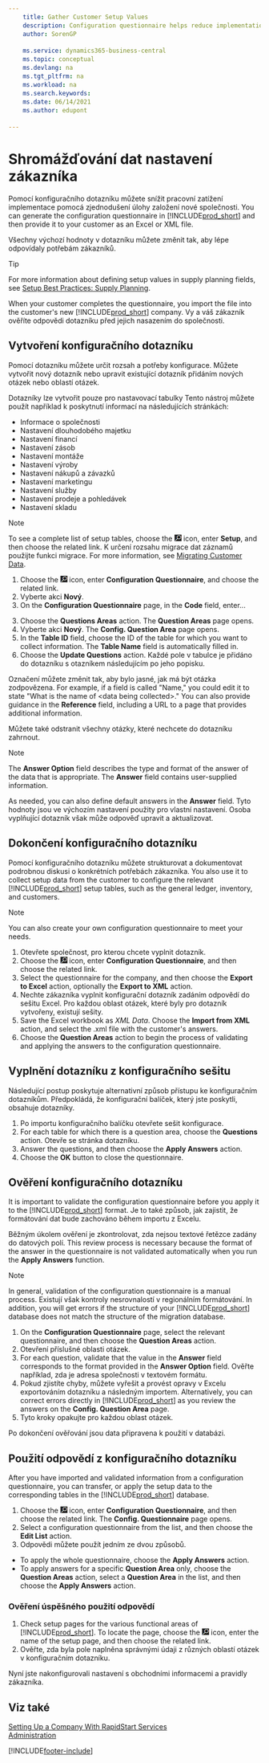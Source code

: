 ```yaml
---
    title: Gather Customer Setup Values
    description: Configuration questionnaire helps reduce implementation by streamlining setting up new companies and offering customers an Excel or XML file.
    author: SorenGP

    ms.service: dynamics365-business-central
    ms.topic: conceptual
    ms.devlang: na
    ms.tgt_pltfrm: na
    ms.workload: na
    ms.search.keywords:
    ms.date: 06/14/2021
    ms.author: edupont

---
```

# Shromážďování dat nastavení zákazníka
Pomocí konfiguračního dotazníku můžete snížit pracovní zatížení implementace pomocá zjednodušení úlohy založení nové společnosti. You can generate the configuration questionnaire in [!INCLUDE[prod_short](includes/prod_short.md)] and then provide it to your customer as an Excel or XML file.

Všechny výchozí hodnoty v dotazníku můžete změnit tak, aby lépe odpovídaly potřebám zákazníků.

> [!TIP]  
> For more information about defining setup values in supply planning fields, see [Setup Best Practices: Supply Planning](setup-best-practices-supply-planning.md).

When your customer completes the questionnaire, you import the file into the customer's new [!INCLUDE[prod_short](includes/prod_short.md)] company. Vy a váš zákazník ověříte odpovědi dotazníku před jejich nasazením do společnosti.

## Vytvoření konfiguračního dotazníku
Pomocí dotazníku můžete určit rozsah a potřeby konfigurace. Můžete vytvořit nový dotazník nebo upravit existující dotazník přidáním nových otázek nebo oblastí otázek.

<!-- A configuration questionnaire has the following structure
* The name of the questionnaire itself
* Question Areas that group questions about a similar subject. For example, you might create a question area that focuses on entering company information. Typically, configuration questionnaires have many question groups
* Questions that are closed ended, meaning that the customer must choose an answer, and can choose only one. -->

Dotazníky lze vytvořit pouze pro nastavovací tabulky Tento nástroj můžete použít například k poskytnutí informací na následujících stránkách:

- Informace o společnosti
- Nastavení dlouhodobého majetku
- Nastavení financí
- Nastavení zásob
- Nastavení montáže
- Nastavení výroby
- Nastavení nákupů a závazků
- Nastavení marketingu
- Nastavení služby
- Nastavení prodeje a pohledávek
- Nastavení skladu

> [!NOTE]  
> To see a complete list of setup tables, choose the ![Lightbulb that opens the Tell Me feature 1.](media/ui-search/search_small.png "Tell me what you want to do") icon, enter **Setup**, and then choose the related link. K určení rozsahu migrace dat záznamů použijte funkci migrace. For more information, see [Migrating Customer Data](admin-migrate-customer-data.md).

1. Choose the ![Lightbulb that opens the Tell Me feature 2.](media/ui-search/search_small.png "Tell me what you want to do") icon, enter **Configuration Questionnaire**, and choose the related link.
2. Vyberte akci **Nový**.
3. On the **Configuration Questionnaire** page, in the **Code** field, enter...
<!--4. In the **Name** field, enter...
5. Choose the **Question Areas** action. .
6. On the **Config. Question Areas** page, in the **Code** field, enter...

    > [!Note]  
    > The code is alphanumeric, and must start with a letter of the alphabet.
7. In the Table ID field, choose the table to which to apply the answer to the question. Your selection will determine the fields that are available for the questions, and thereby the answer selections.

    > [!Tip]
    > The list of table objects is long. If you know the name of the table, use **Search** in the upper left to find it in the list.
8. In the **Description** field, enter text that indicates the subject of the question group.
9. In the **No.** field, enter a number to define where the question appears in the sequence of questions.
10. In the **Field ID** field, choose the field the the customer's answer will be applied to. You can choose from the fields on the table you chose in the **Table ID** field.

    When you choose a field, [!INCLUDE[prod_short](includes/prod_short.md)] provides a suggestion in the **Question** field. You can edit the question if needed.
11. To add more questions to the questionnaire, repeat steps seven through 10.

> [!Tip]
> If at some point you change a question, or add a new one, choose the **Update Questions** action to update the list.

-->

3. Choose the **Questions Areas** action. The **Question Areas** page opens.
4. Vyberte akci **Nový**. The **Config. Question Area** page opens.
5. In the **Table ID** field, choose the ID of the table for which you want to collect information. The **Table Name** field is automatically filled in.
6. Choose the **Update Questions** action. Každé pole v tabulce je přidáno do dotazníku s otazníkem následujícím po jeho popisku.

Označení můžete změnit tak, aby bylo jasné, jak má být otázka zodpovězena. For example, if a field is called "Name," you could edit it to state "What is the name of \<data being collected\>." You can also provide guidance in the **Reference** field, including a URL to a page that provides additional information.

Můžete také odstranit všechny otázky, které nechcete do dotazníku zahrnout.

> [!NOTE]  
> The **Answer Option** field describes the type and format of the answer of the data that is appropriate. The **Answer** field contains user-supplied information.
>
> As needed, you can also define default answers in the **Answer** field. Tyto hodnoty jsou ve výchozím nastavení použity pro vlastní nastavení. Osoba vyplňující dotazník však může odpověď upravit a aktualizovat.

## Dokončení konfiguračního dotazníku
Pomocí konfiguračního dotazníku můžete strukturovat a dokumentovat podrobnou diskusi o konkrétních potřebách zákazníka. You also use it to collect setup data from the customer to configure the relevant [!INCLUDE[prod_short](includes/prod_short.md)] setup tables, such as the general ledger, inventory, and customers.

> [!NOTE]  
> You can also create your own configuration questionnaire to meet your needs.

1. Otevřete společnost, pro kterou chcete vyplnit dotazník.
2. Choose the ![Lightbulb that opens the Tell Me feature 3.](media/ui-search/search_small.png "Tell me what you want to do") icon, enter **Configuration Questionnaire**, and then choose the related link.
3. Select the questionnaire for the company, and then choose the **Export to Excel** action, optionally the **Export to XML** action.
4. Nechte zákazníka vyplnit konfigurační dotazník zadáním odpovědí do sešitu Excel. Pro každou oblast otázek, které byly pro dotazník vytvořeny, existují sešity.
5. Save the Excel workbook as *XML Data*. Choose the **Import from XML** action, and select the .xml file with the customer's answers.
6. Choose the **Question Areas** action to begin the process of validating and applying the answers to the configuration questionnaire.

## Vyplnění dotazníku z konfiguračního sešitu
Následující postup poskytuje alternativní způsob přístupu ke konfiguračním dotazníkům. Předpokládá, že konfigurační balíček, který jste poskytli, obsahuje dotazníky.

1. Po importu konfiguračního balíčku otevřete sešit konfigurace.
2. For each table for which there is a question area, choose the **Questions** action. Otevře se stránka dotazníku.
3. Answer the questions, and then choose the **Apply Answers** action.
4. Choose the **OK** button to close the questionnaire.

## Ověření konfiguračního dotazníku
It is important to validate the configuration questionnaire before you apply it to the [!INCLUDE[prod_short](includes/prod_short.md)] format. Je to také způsob, jak zajistit, že formátování dat bude zachováno během importu z Excelu.

Běžným úkolem ověření je zkontrolovat, zda nejsou textové řetězce zadány do datových polí. This review process is necessary because the format of the answer in the questionnaire is not validated automatically when you run the **Apply Answers** function.

> [!NOTE]  
> In general, validation of the configuration questionnaire is a manual process. Existují však kontroly nesrovnalostí v regionálním formátování. In addition, you will get errors if the structure of your [!INCLUDE[prod_short](includes/prod_short.md)] database does not match the structure of the migration database.

1. On the **Configuration Questionnaire** page, select the relevant questionnaire, and then choose the **Question Areas** action.
2. Otevření příslušné oblasti otázek.
3. For each question, validate that the value in the **Answer** field corresponds to the format provided in the **Answer Option** field. Ověřte například, zda je adresa společnosti v textovém formátu.
4. Pokud zjistíte chyby, můžete vyřešit a provést opravy v Excelu exportováním dotazníku a následným importem. Alternatively, you can correct errors directly in [!INCLUDE[prod_short](includes/prod_short.md)] as you review the answers on the **Config. Question Area** page.
5. Tyto kroky opakujte pro každou oblast otázek.

Po dokončení ověřování jsou data připravena k použití v databázi.

## Použití odpovědí z konfiguračního dotazníku
After you have imported and validated information from a configuration questionnaire, you can transfer, or apply the setup data to the corresponding tables in the [!INCLUDE[prod_short](includes/prod_short.md)] database.

1. Choose the ![Lightbulb that opens the Tell Me feature 4.](media/ui-search/search_small.png "Tell me what you want to do") icon, enter **Configuration Questionnaire**, and then choose the related link. The **Config. Questionnaire** page opens.
2. Select a configuration questionnaire from the list, and then choose the **Edit List** action.
3. Odpovědi můžete použít jedním ze dvou způsobů.

- To apply the whole questionnaire, choose the **Apply Answers** action.
- To apply answers for a specific **Question Area** only, choose the **Question Areas** action, select a **Question Area** in the list, and then choose the **Apply Answers** action.

### Ověření úspěšného použití odpovědí

1. Check setup pages for the various functional areas of [!INCLUDE[prod_short](includes/prod_short.md)]. To locate the page, choose the ![Lightbulb that opens the Tell Me feature 5](media/ui-search/search_small.png "Tell me what you want to do") icon, enter the name of the setup page, and then choose the related link.
2. Ověřte, zda byla pole naplněna správnými údaji z různých oblastí otázek v konfiguračním dotazníku.

Nyní jste nakonfigurovali nastavení s obchodními informacemi a pravidly zákazníka.

## Viz také
[Setting Up a Company With RapidStart Services](admin-set-up-a-company-with-rapidstart.md)  
[Administration](admin-setup-and-administration.md)


[!INCLUDE[footer-include](includes/footer-banner.md)]